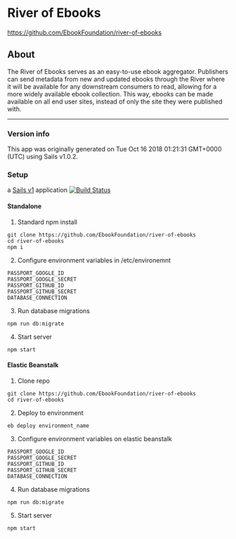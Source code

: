 # River of Ebooks
https://github.com/EbookFoundation/river-of-ebooks

## About
The River of Ebooks serves as an easy-to-use ebook aggregator. Publishers can send metadata from new and updated ebooks through the River where it will be available for any downstream consumers to read, allowing for a more widely available ebook collection. This way, ebooks can be made available on all end user sites, instead of only the site they were published with.

-----

### Version info
This app was originally generated on Tue Oct 16 2018 01:21:31 GMT+0000 (UTC) using Sails v1.0.2.
<!-- Internally, Sails used [`sails-generate@1.15.28`](https://github.com/balderdashy/sails-generate/tree/v1.15.28/lib/core-generators/new). -->

### Setup
a [Sails v1](https://sailsjs.com) application
[![Build Status](https://travis-ci.org/miacona96/RoE-pipe.svg?branch=master)](https://travis-ci.org/miacona96/RoE-pipe)

#### Standalone

1. Standard npm install
```
git clone https://github.com/EbookFoundation/river-of-ebooks
cd river-of-ebooks
npm i
```

2. Configure environment variables in /etc/environemnt
```
PASSPORT_GOOGLE_ID
PASSPORT_GOOGLE_SECRET
PASSPORT_GITHUB_ID
PASSPORT_GITHUB_SECRET
DATABASE_CONNECTION
```

3. Run database migrations
```
npm run db:migrate
```

4. Start server
```
npm start
```

#### Elastic Beanstalk

1. Clone repo
```
git clone https://github.com/EbookFoundation/river-of-ebooks
cd river-of-ebooks
```

2. Deploy to environment
```
eb deploy environment_name
```

3. Configure environment variables on elastic beanstalk
```
PASSPORT_GOOGLE_ID
PASSPORT_GOOGLE_SECRET
PASSPORT_GITHUB_ID
PASSPORT_GITHUB_SECRET
DATABASE_CONNECTION
```

4. Run database migrations
```
npm run db:migrate
```

5. Start server
```
npm start
```
